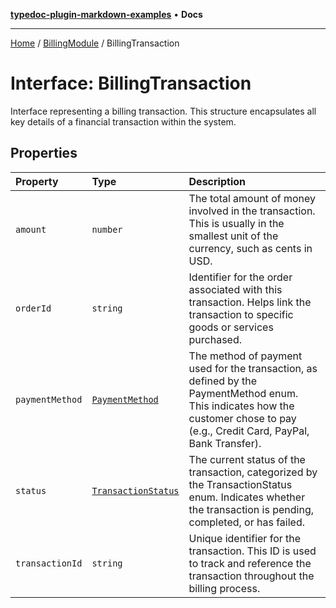 [**typedoc-plugin-markdown-examples**](../../README.md) • **Docs**

***

[Home](../../README.md) / [BillingModule](../README.md) / BillingTransaction

# Interface: BillingTransaction

Interface representing a billing transaction.
This structure encapsulates all key details of a financial transaction within the system.

## Properties

| Property | Type | Description |
| :------ | :------ | :------ |
| `amount` | `number` | The total amount of money involved in the transaction. This is usually in the smallest unit of the currency, such as cents in USD. |
| `orderId` | `string` | Identifier for the order associated with this transaction. Helps link the transaction to specific goods or services purchased. |
| `paymentMethod` | [`PaymentMethod`](../enumerations/PaymentMethod.md) | The method of payment used for the transaction, as defined by the PaymentMethod enum. This indicates how the customer chose to pay (e.g., Credit Card, PayPal, Bank Transfer). |
| `status` | [`TransactionStatus`](../enumerations/TransactionStatus.md) | The current status of the transaction, categorized by the TransactionStatus enum. Indicates whether the transaction is pending, completed, or has failed. |
| `transactionId` | `string` | Unique identifier for the transaction. This ID is used to track and reference the transaction throughout the billing process. |
